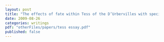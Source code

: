 ```yaml
---
layout: post
title: "The effects of fate within Tess of the D’Urbervilles with specific emphasis on unlikely sequences of events and predetermined occurrences"
date: 2009-08-26
categories: writings
pdf: "otherFiles/papers/tess essay.pdf"
published: false
---
```

